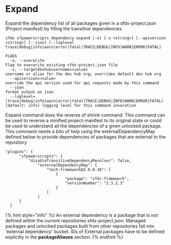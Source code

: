 # Expand

Expand the dependency list of all packages given in a sfdx-project.json (Project manifest) by filling the transitive dependencies

```
sfdx sfpowerscripts dependency expand [-o] [-v <string>] [--apiversion <string>] [--json] [--loglevel trace|debug|info|warn|error|fatal|TRACE|DEBUG|INFO|WARN|ERROR|FATAL]

FLAGS
  -o, --overwrite                                                                   Flag to overwrite existing sfdx-project.json file
  -v, --targetdevhubusername=<value>                                                username or alias for the dev hub org; overrides default dev hub org
  --apiversion=<value>                                                              override the api version used for api requests made by this command
  --json                                                                            format output as json
  --loglevel=(trace|debug|info|warn|error|fatal|TRACE|DEBUG|INFO|WARN|ERROR|FATAL)  [default: info] logging level for this command invocation
```

Expand command does the reverse of shrink command. This command can be used to reverse a minified project-manifest to its original state or could be used to understand all the dependencies of a given unlocked package. This command needs a bito of help using the externalDependencyMap defined below to provide dependencies of packages that are external to the repository



```
"plugins": {
      "sfpowerscripts": {
          "disableTransitiveDependencyResolver": false,
              "externalDependencyMap": {
                  "tech-framework@2.0.0.38": [
                      {
                          "package": "sfdc-framework",
                          "versionNumber": "2.3.2.3" 
                      }
                  ]
              }
      }
  }
```



{% hint style="info" %}
An external dependency is a package that is not defined within the current repositories sfdx-project.json. Managed packages and unlocked packages built from other repositories fall into 'external dependency' bucket.  IDs of External packages have to be defined explicitly in the **packageAliases** section.
{% endhint %}

##
